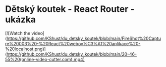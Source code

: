﻿# Dětský koutek - React Router - ukázka
 [![Watch the video] (https://github.com/KShust/du_detsky_koutek/blob/main/FireShot%20Capture%20003%20-%20React%20webov%C3%A1%20aplikace%20-%20localhost.png)]
 (https://github.com/KShust/du_detsky_koutek/blob/main/20-46-55%20(online-video-cutter.com).mp4)
